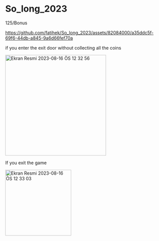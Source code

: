 # So_long_2023
125/Bonus


https://github.com/fatihek/So_long_2023/assets/82084000/a35ddc5f-69f6-44db-a845-9a6d66fef70a

if you enter the exit door without collecting all the coins

<img width="318" alt="Ekran Resmi 2023-08-16 ÖS 12 32 56" src="https://github.com/fatihek/So_long_2023/assets/82084000/6b909798-2e8a-4ddb-9e70-cb6754255d00">

If you exit the game

<img width="208" alt="Ekran Resmi 2023-08-16 ÖS 12 33 03" src="https://github.com/fatihek/So_long_2023/assets/82084000/6f60d66a-89b9-4e2d-97dd-03521c30e403">
